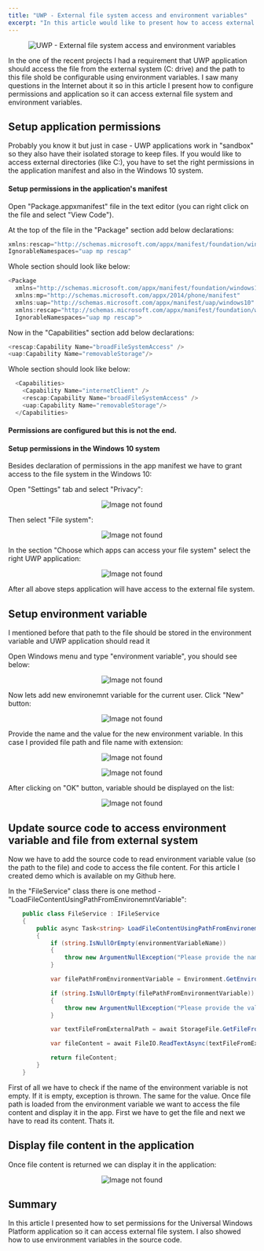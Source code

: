```yaml
---
title: "UWP - External file system access and environment variables"
excerpt: "In this article would like to present how to access external file system from UWP application and access environment variables."
---
```


<p align="center">
<img src="/images/devisland/article20/assets/UwpFileSystemAccess1.png?raw=true" alt="UWP - External file system access and environment variables"/>
</p>

In the one of the recent projects I had a requirement that UWP application should access the file from the external system (C: drive) and the path to this file shold be configurable using environment variables. I saw many questions in the Internet about it so in this article I present how to configure permissions and application so it can access external file system and environment variables.


## Setup application permissions

Probably you know it but just in case - UWP applications work in "sandbox" so they also have their isolated storage to keep files. If you would like to access external directories (like C:), you have to set the right permissions in the application manifest and also in the Windows 10 system.

#### Setup permissions in the application's manifest 

Open "Package.appxmanifest" file in the text editor (you can right click on the file and select "View Code").

At the top of the file in the "Package" section add below declarations:

```csharp
xmlns:rescap="http://schemas.microsoft.com/appx/manifest/foundation/windows10/restrictedcapabilities"
IgnorableNamespaces="uap mp rescap"
```
Whole section should look like below:

```csharp
<Package
  xmlns="http://schemas.microsoft.com/appx/manifest/foundation/windows10"
  xmlns:mp="http://schemas.microsoft.com/appx/2014/phone/manifest"
  xmlns:uap="http://schemas.microsoft.com/appx/manifest/uap/windows10"
  xmlns:rescap="http://schemas.microsoft.com/appx/manifest/foundation/windows10/restrictedcapabilities"
  IgnorableNamespaces="uap mp rescap">
```

Now in the "Capabilities" section add below declarations:

```csharp
<rescap:Capability Name="broadFileSystemAccess" />
<uap:Capability Name="removableStorage"/>
```

Whole section should look like below:

```csharp
  <Capabilities>
    <Capability Name="internetClient" />
    <rescap:Capability Name="broadFileSystemAccess" />
    <uap:Capability Name="removableStorage"/>
  </Capabilities>
```

#### Permissions are configured but this is not the end.

#### Setup permissions in the Windows 10 system

Besides declaration of permissions in the app manifest we have to grant access to the file system in the Windows 10:

Open "Settings" tab and select "Privacy":

<p align="center">
<img src="/images/devisland/article20/assets/UwpFileSystemAccess8.PNG?raw=true" alt="Image not found"/>
</p>

Then select "File system":

<p align="center">
<img src="/images/devisland/article20/assets/UwpFileSystemAccess9.PNG?raw=true" alt="Image not found"/>
</p>

In the section "Choose which apps can access your file system" select the right UWP application:

<p align="center">
<img src="/images/devisland/article20/assets/UwpFileSystemAccess10.PNG?raw=true" alt="Image not found"/>
</p>

After all above steps application will have access to the external file system.


## Setup environment variable

I mentioned before that path to the file should be stored in the environment variable and UWP application should read it

Open Windows menu and type "environment variable", you should see below:

<p align="center">
<img src="/images/devisland/article20/assets/UwpFileSystemAccess3.PNG?raw=true" alt="Image not found"/>
</p>

Now lets add new environemnt variable for the current user. Click "New" button:

<p align="center">
<img src="/images/devisland/article20/assets/UwpFileSystemAccess4.PNG?raw=true" alt="Image not found"/>
</p>

Provide the name and the value for the new environment variable. In this case I provided file path and file name with extension:

<p align="center">
<img src="/images/devisland/article20/assets/UwpFileSystemAccess5.PNG?raw=true" alt="Image not found"/>
</p>

<p align="center">
<img src="/images/devisland/article20/assets/UwpFileSystemAccess6.PNG?raw=true" alt="Image not found"/>
</p>

After clicking on "OK" button, variable should be displayed on the list:

<p align="center">
<img src="/images/devisland/article20/assets/UwpFileSystemAccess7.PNG?raw=true" alt="Image not found"/>
</p>


## Update source code to access environment variable and file from external system

Now we have to add the source code to read environment variable value (so the path to the file) and code to access the file content.
For this article I created demo which is available on my Github here.

In the "FileService" class there is one method - "LoadFileContentUsingPathFromEnvironemntVariable":

```csharp
    public class FileService : IFileService
    {
        public async Task<string> LoadFileContentUsingPathFromEnvironemntVariable(string environmentVariableName)
        {
            if (string.IsNullOrEmpty(environmentVariableName))
            {
                throw new ArgumentNullException("Please provide the name of environment variable");
            }

            var filePathFromEnvironmentVariable = Environment.GetEnvironmentVariable(environmentVariableName);

            if (string.IsNullOrEmpty(filePathFromEnvironmentVariable))
            {
                throw new ArgumentNullException("Please provide the value of environment variable");
            }

            var textFileFromExternalPath = await StorageFile.GetFileFromPathAsync(filePathFromEnvironmentVariable);

            var fileContent = await FileIO.ReadTextAsync(textFileFromExternalPath);

            return fileContent;
        }
    }
```

First of all we have to check if the name of the environment variable is not empty. If it is empty, exception is thrown. The same for the value. Once file path is loaded from the environment variable we want to access the file content and display it in the app. First we have to get the file and next we have to read its content. Thats it.


## Display file content in the application

Once file content is returned we can display it in the application:

<p align="center">
<img src="/images/devisland/article20/assets/UwpFileSystemAccess11.PNG?raw=true" alt="Image not found"/>
</p>

## Summary

In this article I presented how to set permissions for the Universal Windows Platform application so it can access external file system. I also showed how to use environment variables in the source code.